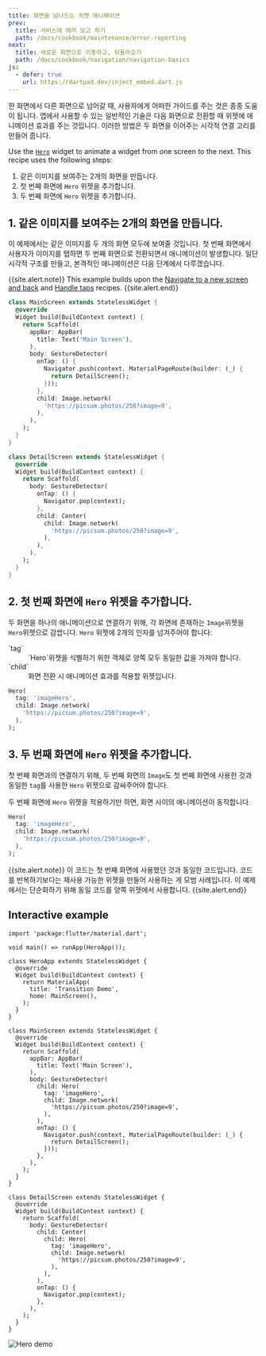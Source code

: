 ```yaml
---
title: 화면을 넘나드는 위젯 애니메이션
prev:
  title: 서비스에 에러 보고 하기
  path: /docs/cookbook/maintenance/error-reporting
next:
  title: 새로운 화면으로 이동하고, 되돌아오기
  path: /docs/cookbook/navigation/navigation-basics
js:
  - defer: true
    url: https://dartpad.dev/inject_embed.dart.js
---
```


한 화면에서 다른 화면으로 넘어갈 때, 사용자에게 어떠한 가이드를 주는 것은 종종 도움이 됩니다.
앱에서 사용할 수 있는 일반적인 기술은 다음 화면으로 전환할 때 위젯에 애니메이션 효과를 주는 것입니다.
이러한 방법은 두 화면을 이어주는 시각적 연결 고리를 만들어 줍니다.

Use the [`Hero`][] widget
to animate a widget from one screen to the next.
This recipe uses the following steps:

  1. 같은 이미지를 보여주는 2개의 화면을 만듭니다.
  2. 첫 번째 화면에 `Hero` 위젯을 추가합니다.
  3. 두 번째 화면에 `Hero` 위젯을 추가합니다.

## 1. 같은 이미지를 보여주는 2개의 화면을 만듭니다.

이 예제에서는 같은 이미지를 두 개의 화면 모두에 보여줄 것입니다. 
첫 번째 화면에서 사용자가 이미지를 탭하면 두 번째 화면으로 전환되면서 애니메이션이 발생합니다.
일단 시각적 구조를 만들고, 본격적인 
애니메이션은 다음 단계에서 다루겠습니다.

{{site.alert.note}}
  This example builds upon the
  [Navigate to a new screen and back][]
  and [Handle taps][] recipes.
{{site.alert.end}}


```dart
class MainScreen extends StatelessWidget {
  @override
  Widget build(BuildContext context) {
    return Scaffold(
      appBar: AppBar(
        title: Text('Main Screen'),
      ),
      body: GestureDetector(
        onTap: () {
          Navigator.push(context, MaterialPageRoute(builder: (_) {
            return DetailScreen();
          }));
        },
        child: Image.network(
          'https://picsum.photos/250?image=9',
        ),
      ),
    );
  }
}

class DetailScreen extends StatelessWidget {
  @override
  Widget build(BuildContext context) {
    return Scaffold(
      body: GestureDetector(
        onTap: () {
          Navigator.pop(context);
        },
        child: Center(
          child: Image.network(
            'https://picsum.photos/250?image=9',
          ),
        ),
      ),
    );
  }
}
```

## 2. 첫 번째 화면에 `Hero` 위젯을 추가합니다.

두 화면을 하나의 애니메이션으로 연결하기 위해,
각 화면에 존재하는 `Image`위젯을 `Hero`위젯으로 감쌉니다. 
`Hero` 위젯에 2개의 인자를 넘겨주어야 합니다:

<dl>
  <dt>`tag`</dt>
  <dd>`Hero`위젯을 식별하기 위한 객체로 
      양쪽 모두 동일한 값을 가져야 합니다.</dd>
  <dt>`child`</dt>
  <dd>화면 전환 시 애니메이션 효과를 적용할 위젯입니다.</dd>
</dl>

<!-- skip -->
```dart
Hero(
  tag: 'imageHero',
  child: Image.network(
    'https://picsum.photos/250?image=9',
  ),
);
```

## 3. 두 번째 화면에 `Hero` 위젯을 추가합니다.

첫 번째 화면과의 연결하기 위해, 
두 번째 화면의 `Image`도 첫 번째 화면에 사용한 것과 동일한 `tag`를 사용한 
`Hero` 위젯으로 감싸주어야 합니다. 

두 번째 화면에 `Hero` 위젯을 적용하기만 하면, 
화면 사이의 애니메이션이 동작합니다.

<!-- skip -->
```dart
Hero(
  tag: 'imageHero',
  child: Image.network(
    'https://picsum.photos/250?image=9',
  ),
);
```

{{site.alert.note}}
  이 코드는 첫 번째 화면에 사용했던 것과 동일한 코드입니다.
  코드를 반복하기보다는 재사용 가능한 위젯을 만들어 사용하는 게 모범 사례입니다.
  이 예제에서는 단순화하기 위해 동일 코드를 양쪽 위젯에서 사용합니다.
{{site.alert.end}}

## Interactive example

```run-dartpad:theme-light:mode-flutter:run-true:width-100%:height-600px:split-60
import 'package:flutter/material.dart';

void main() => runApp(HeroApp());

class HeroApp extends StatelessWidget {
  @override
  Widget build(BuildContext context) {
    return MaterialApp(
      title: 'Transition Demo',
      home: MainScreen(),
    );
  }
}

class MainScreen extends StatelessWidget {
  @override
  Widget build(BuildContext context) {
    return Scaffold(
      appBar: AppBar(
        title: Text('Main Screen'),
      ),
      body: GestureDetector(
        child: Hero(
          tag: 'imageHero',
          child: Image.network(
            'https://picsum.photos/250?image=9',
          ),
        ),
        onTap: () {
          Navigator.push(context, MaterialPageRoute(builder: (_) {
            return DetailScreen();
          }));
        },
      ),
    );
  }
}

class DetailScreen extends StatelessWidget {
  @override
  Widget build(BuildContext context) {
    return Scaffold(
      body: GestureDetector(
        child: Center(
          child: Hero(
            tag: 'imageHero',
            child: Image.network(
              'https://picsum.photos/250?image=9',
            ),
          ),
        ),
        onTap: () {
          Navigator.pop(context);
        },
      ),
    );
  }
}
```

<noscript>
  <img src="/images/cookbook/hero.gif" alt="Hero demo" class="site-mobile-screenshot" />
</noscript>


[Handle taps]: /docs/cookbook/gestures/handling-taps
[`Hero`]: {{site.api}}/flutter/widgets/Hero-class.html
[Navigate to a new screen and back]: /docs/cookbook/navigation/navigation-basics
